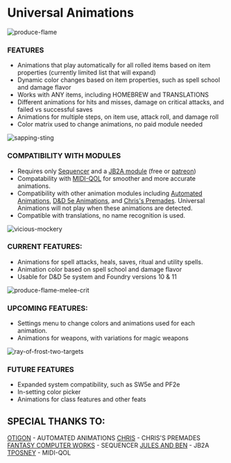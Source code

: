 # Universal Animations
  
![produce-flame](docs/images/example1.gif)
  
### **FEATURES**
- Animations that play automatically for all rolled items based on item properties (currently limited list that will expand)
- Dynamic color changes based on item properties, such as spell school and damage flavor
- Works with ANY items, including HOMEBREW and TRANSLATIONS
- Different animations for hits and misses, damage on critical attacks, and failed vs successful saves
- Animations for multiple steps, on item use, attack roll, and damage roll
- Color matrix used to change animations, no paid module needed
  
![sapping-sting](docs/images/example4.gif)
  
### COMPATIBILITY WITH MODULES
- Requires only [Sequencer](https://foundryvtt.com/packages/sequencer/) and a [JB2A module](https://foundryvtt.com/packages/JB2A_DnD5e) (free or [patreon](https://www.patreon.com/JB2A))
- Compatability with [MIDI-QOL](https://foundryvtt.com/packages/midi-qol) for smoother and more accurate animations.
- Compatibility with other animation modules including [Automated Animations](https://foundryvtt.com/packages/autoanimations), [D&D 5e Animations](https://foundryvtt.com/packages/dnd5e-animations), and [Chris's Premades](https://foundryvtt.com/packages/chris-premades). Universal Animations will not play when these animations are detected.
- Compatible with translations, no name recognition is used.
  
![vicious-mockery](docs/images/example3.gif)
  
### CURRENT FEATURES:
- Animations for spell attacks, heals, saves, ritual and utility spells.
- Animation color based on spell school and damage flavor
- Usable for D&D 5e system and Foundry versions 10 & 11
  
![produce-flame-melee-crit](docs/images/example2.gif)
  
### UPCOMING FEATURES:
- Settings menu to change colors and animations used for each animation.
- Animations for weapons, with variations for magic weapons
  
![ray-of-frost-two-targets](docs/images/example5.gif)
  
### FUTURE FEATURES
- Expanded system compatibility, such as SW5e and PF2e
- In-setting color picker
- Animations for class features and other feats
  
## **SPECIAL THANKS TO:**
  [OTIGON](https://www.patreon.com/otigon) - AUTOMATED ANIMATIONS
  [CHRIS](https://ko-fi.com/chrisk123999) - CHRIS'S PREMADES
  [FANTASY COMPUTER WORKS](https://ko-fi.com/fantasycomputerworks) - SEQUENCER
  [JULES AND BEN](https://www.patreon.com/JB2A) - JB2A
  [TPOSNEY](https://ko-fi.com/tposney) - MIDI-QOL